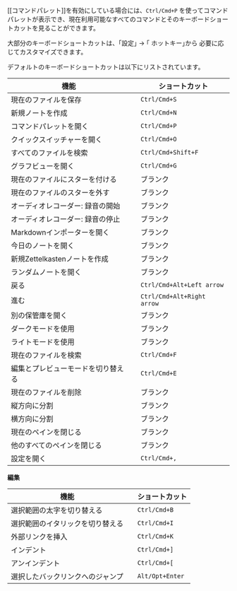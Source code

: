 [[コマンドパレット]]を有効にしている場合には、`Ctrl/Cmd+P` を使ってコマンドパレットが表示でき、現在利用可能なすべてのコマンドとそのキーボードショートカットを見ることができます。

大部分のキーボードショートカットは、｢設定｣ → ｢ ホットキー｣から
必要に応じてカスタマイズできます。

デフォルトのキーボードショートカットは以下にリストされています。

機能                        |   | ショートカット
------------------------------- | - | ------------------
現在のファイルを保存               |   | `Ctrl/Cmd+S`
新規ノートを作成                 |   | `Ctrl/Cmd+N`
コマンドパレットを開く           |   | `Ctrl/Cmd+P`
クイックスイッチャーを開く             |   | `Ctrl/Cmd+O`
すべてのファイルを検索             |   | `Ctrl/Cmd+Shift+F`
グラフビューを開く                 |   | `Ctrl/Cmd+G`
現在のファイルにスターを付ける               |   | ブランク
現在のファイルのスターを外す             |   | ブランク
オーディオレコーダー: 録音の開始  |   | ブランク
オーディオレコーダー: 録音の停止  |   | ブランク
Markdownインポーターを開く         |   | ブランク
今日のノートを開く               |   | ブランク
新規Zettelkastenノートを作成    |   | ブランク
ランダムノートを開く                |   | ブランク
戻る                   |   | `Ctrl/Cmd+Alt+Left arrow`  
進む                |   | `Ctrl/Cmd+Alt+Right arrow`  
別の保管庫を開く             |   | ブランク
ダークモードを使用                   |   | ブランク
ライトモードを使用                  |   | ブランク
現在のファイルを検索             |   | `Ctrl/Cmd+F`
編集とプレビューモードを切り替える        |   | `Ctrl/Cmd+E`
現在のファイルを削除             |   | ブランク
縦方向に分割                  |   | ブランク
横方向に分割                |   | ブランク
現在のペインを閉じる               |   | ブランク
他のすべてのペインを閉じる           |   | ブランク
設定を開く                   |   | `Ctrl/Cmd+,`

**編集**

機能             |   | ショートカット    
-------------------- | - | ------------
選択範囲の太字を切り替える   |   | `Ctrl/Cmd+B` 
選択範囲のイタリックを切り替える |   | `Ctrl/Cmd+I`
外部リンクを挿入 |   | `Ctrl/Cmd+K`
インデント               |   | `Ctrl/Cmd+]`
アンインデント             |   | `Ctrl/Cmd+[`
選択したバックリンクへのジャンプ     |   | `Alt/Opt+Enter`